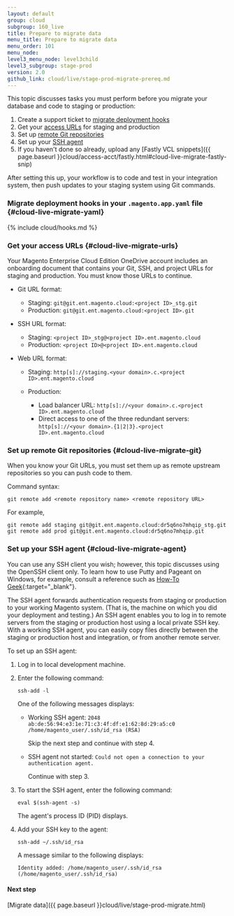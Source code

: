 ```yaml
---
layout: default
group: cloud
subgroup: 160_live
title: Prepare to migrate data
menu_title: Prepare to migrate data
menu_order: 101
menu_node: 
level3_menu_node: level3child
level3_subgroup: stage-prod
version: 2.0
github_link: cloud/live/stage-prod-migrate-prereq.md
---
```


This topic discusses tasks you must perform before you migrate your database and code to staging or production:

1.	Create a support ticket to [migrate deployment hooks](#cloud-live-migrate-yaml)
2.	Get your [access URLs](#cloud-live-migrate-urls) for staging and production
3.	Set up [remote Git repositories](#cloud-live-migrate-git)
4.	Set up your [SSH agent](#cloud-live-migrate-agent)
5.	If you haven't done so already, upload any [Fastly VCL snippets]({{ page.baseurl }}cloud/access-acct/fastly.html#cloud-live-migrate-fastly-snip)

After setting this up, your workflow is to code and test in your integration system, then push updates to your staging system using Git commands.

### Migrate deployment hooks in your `.magento.app.yaml` file {#cloud-live-migrate-yaml}

{% include cloud/hooks.md %}

### Get your access URLs  {#cloud-live-migrate-urls}
Your Magento Enterprise Cloud Edition OneDrive account includes an onboarding document that contains your Git, SSH, and project URLs for staging and production. You must know those URLs to continue.

*	Git URL format:

	*	Staging: `git@git.ent.magento.cloud:<project ID>_stg.git`
	*	Production: `git@git.ent.magento.cloud:<project ID>.git`

*	SSH URL format: 

	*	Staging: `<project ID>_stg@<project ID>.ent.magento.cloud` 
	*	Production: `<project ID>@<project ID>.ent.magento.cloud` 

*	Web URL format: 

	*	Staging: `http[s]://staging.<your domain>.c.<project ID>.ent.magento.cloud`
	*	Production: 

		*	Load balancer URL: `http[s]://<your domain>.c.<project ID>.ent.magento.cloud`
		*	Direct access to one of the three redundant servers: `http[s]://<your domain>.{1|2|3}.<project ID>.ent.magento.cloud`

### Set up remote Git repositories {#cloud-live-migrate-git}
When you know your Git URLs, you must set them up as remote upstream repositories so you can push code to them.

Command syntax:

	git remote add <remote repository name> <remote repository URL>

For example,

	git remote add staging git@git.ent.magento.cloud:dr5q6no7mhqip_stg.git
	git remote add prod git@git.ent.magento.cloud:dr5q6no7mhqip.git

### Set up your SSH agent {#cloud-live-migrate-agent}
You can use any SSH client you wish; however, this topic discusses using the OpenSSH client only. To learn how to use Putty and Pageant on Windows, for example, consult a reference such as [How-To Geek](http://www.howtogeek.com/125364/how-to-ssh-hop-with-key-forwarding-from-windows/){:target="_blank"}.

The SSH agent forwards authentication requests from staging or production to your working Magento system. (That is, the machine on which you did your deployment and testing.) An SSH agent enables you to log in to remote servers from the staging or production host using a local private SSH key. With a working SSH agent, you can easily copy files directly between the staging or production host and integration, or from another remote server.

To set up an SSH agent:

1.	Log in to local development machine.
2.	Enter the following command:

		ssh-add -l

	One of the following messages displays:

	*	Working SSH agent: `2048 ab:de:56:94:e3:1e:71:c3:4f:df:e1:62:8d:29:a5:c0 /home/magento_user/.ssh/id_rsa (RSA)`

		Skip the next step and continue with step 4.
	*	SSH agent not started: `Could not open a connection to your authentication agent.`

		Continue with step 3.

3.	To start the SSH agent, enter the following command:

		eval $(ssh-agent -s)

	The agent's process ID (PID) displays.
4.	Add your SSH key to the agent:

		ssh-add ~/.ssh/id_rsa

	A message similar to the following displays:

		Identity added: /home/magento_user/.ssh/id_rsa (/home/magento_user/.ssh/id_rsa)



#### Next step
[Migrate data]({{ page.baseurl }}cloud/live/stage-prod-migrate.html)
